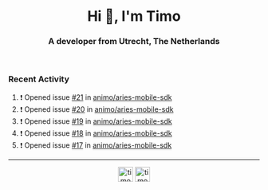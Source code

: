 <h1 align="center">Hi 👋, I'm Timo</h1>
<h3 align="center">A developer from Utrecht, The Netherlands</h3>
<br/>
<!-- https://github.com/rahuldkjain/github-profile-readme-generator --!>

<!--  <p align="left"><img src="https://github-readme-stats.vercel.app/api?username=timoglastra&show_icons=true&count_private=true&" alt="timoglastra" /></p> --!>

<!--
Github language stats
<p align="left"><img src="https://github-readme-stats.vercel.app/api/top-langs/?username=timoglastra&layout=compact" alt="timoglastra" /><p>
-->

<!-- Codestats language stats -->
<!-- <p align="left"><img src="https://codestats-readme.vercel.app/api/top-langs/?username=timoglastra&layout=compact&language_count=12" alt="timoglastra" /><p>    --!>
  
<h3>Recent Activity</h3>

<!--START_SECTION:activity-->
1. ❗️ Opened issue [#21](https://github.com/animo/aries-mobile-sdk/issues/21) in [animo/aries-mobile-sdk](https://github.com/animo/aries-mobile-sdk)
2. ❗️ Opened issue [#20](https://github.com/animo/aries-mobile-sdk/issues/20) in [animo/aries-mobile-sdk](https://github.com/animo/aries-mobile-sdk)
3. ❗️ Opened issue [#19](https://github.com/animo/aries-mobile-sdk/issues/19) in [animo/aries-mobile-sdk](https://github.com/animo/aries-mobile-sdk)
4. ❗️ Opened issue [#18](https://github.com/animo/aries-mobile-sdk/issues/18) in [animo/aries-mobile-sdk](https://github.com/animo/aries-mobile-sdk)
5. ❗️ Opened issue [#17](https://github.com/animo/aries-mobile-sdk/issues/17) in [animo/aries-mobile-sdk](https://github.com/animo/aries-mobile-sdk)
<!--END_SECTION:activity-->

---

<p align="center">
<a href="https://twitter.com/timoglastra" target="blank"><img align="center" src="https://cdn.jsdelivr.net/npm/simple-icons@3.0.1/icons/twitter.svg" alt="timoglastra" height="30" width="30" /></a>
<a href="https://linkedin.com/in/timoglastra" target="blank"><img align="center" src="https://cdn.jsdelivr.net/npm/simple-icons@3.0.1/icons/linkedin.svg" alt="timoglastra" height="30" width="30" /></a>
</p>



